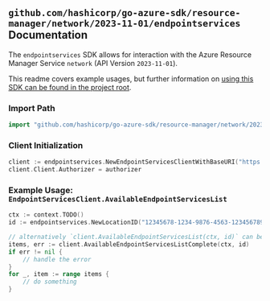 
## `github.com/hashicorp/go-azure-sdk/resource-manager/network/2023-11-01/endpointservices` Documentation

The `endpointservices` SDK allows for interaction with the Azure Resource Manager Service `network` (API Version `2023-11-01`).

This readme covers example usages, but further information on [using this SDK can be found in the project root](https://github.com/hashicorp/go-azure-sdk/tree/main/docs).

### Import Path

```go
import "github.com/hashicorp/go-azure-sdk/resource-manager/network/2023-11-01/endpointservices"
```


### Client Initialization

```go
client := endpointservices.NewEndpointServicesClientWithBaseURI("https://management.azure.com")
client.Client.Authorizer = authorizer
```


### Example Usage: `EndpointServicesClient.AvailableEndpointServicesList`

```go
ctx := context.TODO()
id := endpointservices.NewLocationID("12345678-1234-9876-4563-123456789012", "locationValue")

// alternatively `client.AvailableEndpointServicesList(ctx, id)` can be used to do batched pagination
items, err := client.AvailableEndpointServicesListComplete(ctx, id)
if err != nil {
	// handle the error
}
for _, item := range items {
	// do something
}
```
